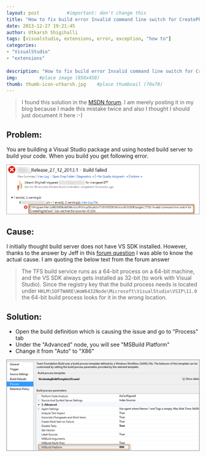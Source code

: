 ```yaml
---
layout: post          #important: don't change this
title: "How to fix build error Invalid command line switch for CreatePkgDef.exe. Can not find the tools for VS SDK"
date: 2013-12-27 19:21:45
author: Utkarsh Shigihalli
tags: [visualstudio, extensions, error, exception, "how to"]
categories:
- "VisualStudio"
- "extensions"

description: "How to fix build error Invalid command line switch for CreatePkgDef.exe. Can not find the tools for VS SDK"
img:        #place image (850x450)
thumb: thumb-icon-utkarsh.jpg    #place thumbnail (70x70)
---
```

> I found this solution in the [MSDN forum](http://social.msdn.microsoft.com/Forums/vstudio/en-US/74158536-87be-4796-95d5-2b0c00ca6fc8/error-building-visual-studio-2012-vspackage-using-hosted-build?forum=TFService). I am merely posting it in my blog because I made this mistake twice and also I thought I should just document it here :-)

## Problem: ##

You are building a Visual Studio package and using hosted build server to build your code. When you build you get following error.

![image](/images/screenshots/utkarsh//2013_12_27_how_to_fix_build_Image1.png "image")

## Cause: ##

I initially thought build server does not have VS SDK installed. However, thanks to the answer by Jeff in this [forum question](http://social.msdn.microsoft.com/Forums/vstudio/en-US/74158536-87be-4796-95d5-2b0c00ca6fc8/error-building-visual-studio-2012-vspackage-using-hosted-build?forum=TFService) I was able to know the actual cause. I am quoting the below text from the forum answer

> The TFS build service runs as a 64-bit process on a 64-bit machine, and the VS SDK always gets installed as 32-bit (to work with Visual Studio). Since the registry key that the build process needs is located under `HKLM\SOFTWARE\WoW6432Node\Microsoft\VisualStudio\VSIP\11.0` the 64-bit build process looks for it in the wrong location.

## Solution: ##

*   Open the build definition which is causing the issue and go to "Process" tab 
*   Under the "Advanced" node, you will see "MSBuild Platform" 
*   Change it from "Auto" to "X86"   

![image](/images/screenshots/utkarsh//2013_12_27_how_to_fix_build_Image2.png)